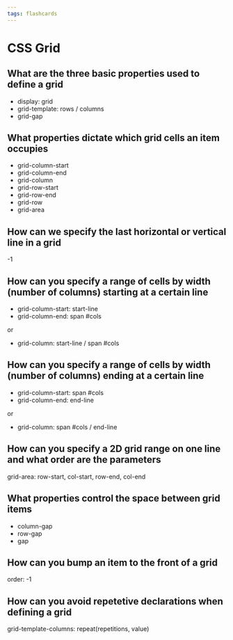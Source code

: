 ```yaml
---
tags: flashcards
---
```


# CSS Grid

## What are the three basic properties used to define a grid

- display: grid
- grid-template: rows / columns
- grid-gap

## What properties dictate which grid cells an item occupies

- grid-column-start
- grid-column-end
- grid-column
- grid-row-start
- grid-row-end
- grid-row
- grid-area

## How can we specify the last horizontal or vertical line in a grid

-1

## How can you specify a range of cells by width (number of columns) starting at a certain line

- grid-column-start: start-line
- grid-column-end: span #cols

or

- grid-column: start-line / span #cols

## How can you specify a range of cells by width (number of columns) ending at a certain line

- grid-column-start: span #cols
- grid-column-end: end-line

or

- grid-column: span #cols / end-line

## How can you specify a 2D grid range on one line and what order are the parameters

grid-area: row-start, col-start, row-end, col-end

## What properties control the space between grid items

- column-gap
- row-gap
- gap

## How can you bump an item to the front of a grid

order: -1

## How can you avoid repetetive declarations when defining a grid

grid-template-columns: repeat(repetitions, value)
